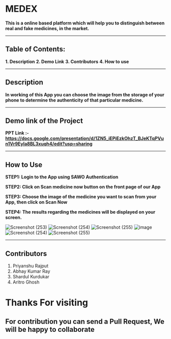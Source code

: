 # MEDEX
**This is a online based platform which will help you to distinguish between real and fake medicines, in the market.**

-----------------------------------------------------------------------------------------------------------------------

## Table of Contents:
**1. Description**
**2. Demo Link**
**3. Contributors**
**4. How to use**

------------------------------------------------------------------------------------------------------------------------
## Description
**In working of this App you can choose the image from the storage of your phone to determine the authenticity of that particular medicine.**


---------------------------------------------------------------------------------------------------------------------------

## Demo link of the Project
 

**PPT Link
:- https://docs.google.com/presentation/d/1ZN5_iEPiEzkOhzT_BJeKTqPVun1Vr9EyIa8BL3xuqh4/edit?usp=sharing**

------------------------------------------------------------------------------------------------------------------------

## How to Use 
**STEP1: Login to the App using SAWO Authentication**

**STEP2: Click on Scan medicine now button on the front page of our App** 

**STEP3: Choose the image of the medicine you want to scan from your App, then click on Scan Now** 

**STEP4: The results regarding the medicines will be displayed on your screen.** 

![Screenshot (253)](https://github.com/Priyanshu-rajput-01/MEDEX/blob/master/screenshorts/Screenshot_1630765631.png?raw=true)
![Screenshot (254)](https://github.com/Priyanshu-rajput-01/MEDEX/blob/master/screenshorts/Screenshot_1630778828.png?raw=true)
![Screenshot (255)](https://github.com/Priyanshu-rajput-01/MEDEX/blob/master/screenshorts/Screenshot_1630779040.png?raw=true)
![image](https://user-images.githubusercontent.com/76838551/132115643-f59df657-e08b-497a-bfaa-dcf809d18f72.png)
![Screenshot (254)](https://github.com/Priyanshu-rajput-01/MEDEX/blob/master/screenshorts/Screenshot_1630779991.png?raw=true)
![Screenshot (255)](https://github.com/Priyanshu-rajput-01/MEDEX/blob/master/screenshorts/Screenshot_1630779040.png?raw=true)

----------------------------------------------------------------------------------------------------------------------------

## Contributors
1. Priyanshu Rajput
2. Abhay Kumar Ray
3. Shardul Kurdukar
4. Aritro Ghosh

# Thanks For visiting
## For contribution you can send a Pull Request, We will be happy to collaborate

